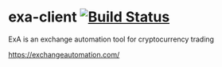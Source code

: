 # exa-client [![Build Status](https://travis-ci.com/lpakula/exa-client.svg?branch=master)](https://travis-ci.com/lpakula/exa-client)
ExA is an exchange automation tool for cryptocurrency trading

https://exchangeautomation.com/
